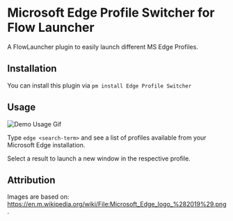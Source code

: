 # Microsoft Edge Profile Switcher for Flow Launcher

A FlowLauncher plugin to easily launch different MS Edge Profiles.

## Installation

You can install this plugin via `pm install Edge Profile Switcher`

## Usage

![Demo Usage Gif](https://cdn.jsdelivr.net/gh/TillKnollmann/Flow.Launcher.Plugin.EdgeProfiles@main/assets/profile-switcher-demo.gif)

Type `edge <search-term>` and see a list of profiles available from your Microsoft Edge installation.

Select a result to launch a new window in the respective profile.

## Attribution

Images are based on: <https://en.m.wikipedia.org/wiki/File:Microsoft_Edge_logo_%282019%29.png>.
